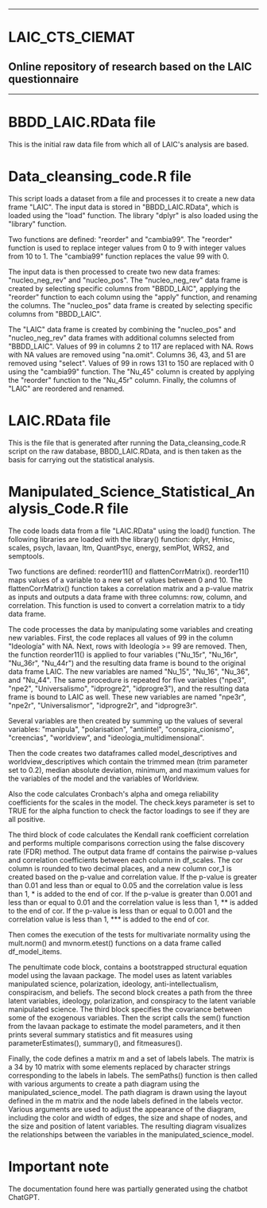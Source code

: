 ----------------------------------------------------------------------------------------------------------------------------------------------------------------
# LAIC_CTS_CIEMAT
Online repository of research based on the LAIC questionnaire
----------------------------------------------------------------------------------------------------------------------------------------------------------------
----------------------------------------------------------------------------------------------------------------------------------------------------------------

# BBDD_LAIC.RData file
This is the initial raw data file from which all of LAIC's analysis are based.

# Data_cleansing_code.R file
This script loads a dataset from a file and processes it to create a new data frame "LAIC". The input data is stored in "BBDD_LAIC.RData", which is loaded using the "load" function. The library "dplyr" is also loaded using the "library" function.

Two functions are defined: "reorder" and "cambia99". The "reorder" function is used to replace integer values from 0 to 9 with integer values from 10 to 1. The "cambia99" function replaces the value 99 with 0.

The input data is then processed to create two new data frames: "nucleo_neg_rev" and "nucleo_pos". The "nucleo_neg_rev" data frame is created by selecting specific columns from "BBDD_LAIC", applying the "reorder" function to each column using the "apply" function, and renaming the columns. The "nucleo_pos" data frame is created by selecting specific columns from "BBDD_LAIC".

The "LAIC" data frame is created by combining the "nucleo_pos" and "nucleo_neg_rev" data frames with additional columns selected from "BBDD_LAIC". Values of 99 in columns 2 to 117 are replaced with NA. Rows with NA values are removed using "na.omit". Columns 36, 43, and 51 are removed using "select". Values of 99 in rows 131 to 150 are replaced with 0 using the "cambia99" function. The "Nu_45" column is created by applying the "reorder" function to the "Nu_45r" column. Finally, the columns of "LAIC" are reordered and renamed.

# LAIC.RData file
This is the file that is generated after running the Data_cleansing_code.R script on the raw database, BBDD_LAIC.RData, and is then taken as the basis for carrying out the statistical analysis.

# Manipulated_Science_Statistical_Analysis_Code.R file
The code loads data from a file "LAIC.RData" using the load() function. The following libraries are loaded with the library() function: dplyr, Hmisc, scales, psych, lavaan, ltm, QuantPsyc, energy, semPlot, WRS2, and semptools.

Two functions are defined: reorder11() and flattenCorrMatrix(). reorder11() maps values of a variable to a new set of values between 0 and 10. The flattenCorrMatrix() function takes a correlation matrix and a p-value matrix as inputs and outputs a data frame with three columns: row, column, and correlation. This function is used to convert a correlation matrix to a tidy data frame.

The code processes the data by manipulating some variables and creating new variables. First, the code replaces all values of 99 in the column "Ideología" with NA. Next, rows with Ideología >= 99 are removed. Then, the function reorder11() is applied to four variables ("Nu_15r", "Nu_16r", "Nu_36r", "Nu_44r") and the resulting data frame is bound to the original data frame LAIC. The new variables are named "Nu_15", "Nu_16", "Nu_36", and "Nu_44". The same procedure is repeated for five variables ("npe3", "npe2", "Universalismo", "idprogre2", "idprogre3"), and the resulting data frame is bound to LAIC as well. These new variables are named "npe3r", "npe2r", "Universalismor", "idprogre2r", and "idprogre3r".

Several variables are then created by summing up the values of several variables: "manipula", "polarisation", "antiintel", "conspira_cionismo", "creencias", "worldview", and "ideologia_multidimensional".

Then the code creates two dataframes called model_descriptives and worldview_descriptives which contain the trimmed mean (trim parameter set to 0.2), median absolute deviation, minimum, and maximum values for the variables of the model and the variables of Worldview.

Also the code calculates Cronbach's alpha and omega reliability coefficients for the scales in the model. The check.keys parameter is set to TRUE for the alpha function to check the factor loadings to see if they are all positive.

The third block of code calculates the Kendall rank coefficient correlation and performs multiple comparisons correction using the false discovery rate (FDR) method. The output data frame df contains the pairwise p-values and correlation coefficients between each column in df_scales. The cor column is rounded to two decimal places, and a new column cor_1 is created based on the p-value and correlation value. If the p-value is greater than 0.01 and less than or equal to 0.05 and the correlation value is less than 1, * is added to the end of cor. If the p-value is greater than 0.001 and less than or equal to 0.01 and the correlation value is less than 1, ** is added to the end of cor. If the p-value is less than or equal to 0.001 and the correlation value is less than 1, *** is added to the end of cor.

Then comes the execution of the tests for multivariate normality using the mult.norm() and mvnorm.etest() functions on a data frame called df_model_items.

The penultimate code block, contains a bootstrapped structural equation model using the lavaan package. The model uses as latent variables manipulated science, polarization, ideology, anti-intellectualism, conspiracism, and beliefs. The second block creates a path from the three latent variables, ideology, polarization, and conspiracy to the latent variable manipulated science. The third block specifies the covariance between some of the exogenous variables. Then the script calls the sem() function from the lavaan package to estimate the model parameters, and it then prints several summary statistics and fit measures using parameterEstimates(), summary(), and fitmeasures().

Finally, the code defines a matrix m and a set of labels labels. The matrix is a 34 by 10 matrix with some elements replaced by character strings corresponding to the labels in labels. The semPaths() function is then called with various arguments to create a path diagram using the manipulated_science_model. The path diagram is drawn using the layout defined in the m matrix and the node labels defined in the labels vector. Various arguments are used to adjust the appearance of the diagram, including the color and width of edges, the size and shape of nodes, and the size and position of latent variables. The resulting diagram visualizes the relationships between the variables in the manipulated_science_model.

# Important note
The documentation found here was partially generated using the chatbot ChatGPT.
